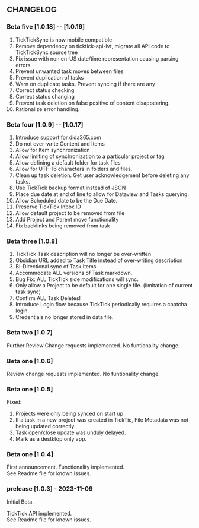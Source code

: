 ## CHANGELOG

### Beta five \[1.0.18\] -- \[1.0.19]

1. TickTickSync is now mobile compatible
2. Remove dependency on ticktick-api-lvt, migrate all API code to TickTickSync source tree
3. Fix issue with non en-US date/time representation causing parsing errors
4. Prevent unwanted task moves between files
5. Prevent duplication of tasks
6. Warn on duplicate tasks. Prevent syncing if there are any
7. Correct status checking
8. Correct status changing
9. Prevent task deletion on false positive of content disappearing.
10. Rationalize error handling.


### Beta four \[1.0.9\] -- \[1.0.17\]

1. Introduce support for dida365.com
2. Do not over-write Content and Items
3. Allow for Item synchronization
4. Allow limiting of synchronization to a particular project or tag
5. Allow defining a default folder for task files
6. Allow for UTF-16 characters in folders and files.
7. Clean up task deletion. Get user acknowledgement before deleting any tasks.
8. Use TickTick backup format instead of JSON
9. Place due date at end of line to allow for Dataview and Tasks querying.
10. Allow Scheduled date to be the Due Date.
11. Preserve TickTick Inbox ID
12. Allow default project to be removed from file
13. Add Project and Parent move functionality
14. Fix backlinks being removed from task

### Beta three \[1.0.8\]

1.  TickTick Task description will no longer be over-written
2.  Obsidian URL added to Task Title instead of over-writing description
3.  Bi-Directional sync of Task Items
4.  Accommodate ALL versions of Task markdown.
5.  Bug Fix: ALL TickTick side modifications will sync.
6.  Only allow a Project to be default for one single file. (limitation of current task sync)
7.  Confirm ALL Task Deletes!
8.  Introduce Login flow because TickTick periodically requires a captcha login.
9.  Credentials no longer stored in data file.

### Beta two \[1.0.7\]

Further Review Change requests implemented. No funtionality change.

### Beta one \[1.0.6\]

Review change requests implemented. No funtionality change.

### Beta one \[1.0.5\]

Fixed:

1.  Projects were only being synced on start up
2.  If a task in a new project was created in TickTic, File Metadata was not being updated correctly.
3.  Task open/close update was unduly delayed.
4.  Mark as a destktop only app.

### Beta one \[1.0.4\]

First announcement. Functionality implemented.  
See Readme file for known issues.

### prelease \[1.0.3\] - 2023-11-09

Initial Beta.

TickTick API implemented.  
See Readme file for known issues.
